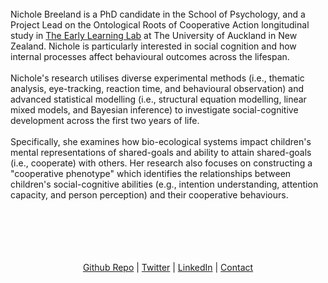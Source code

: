 <br>
<br>
<br>

Nichole Breeland is a PhD candidate in the School of Psychology, and a Project Lead on the Ontological Roots of Cooperative Action longitudinal study in [The Early Learning Lab](https://www.earlylearning.ac.nz) at The University of Auckland in New Zealand. Nichole is particularly interested in social cognition and how internal processes affect behavioural outcomes across the lifespan. 
<br>
<br>
Nichole's research utilises diverse experimental methods (i.e., thematic analysis, eye-tracking, reaction time, and behavioural observation) and advanced statistical modelling (i.e., structural equation modelling, linear mixed models, and Bayesian inference) to investigate social-cognitive development across the first two years of life. 
<br>
<br>
Specifically, she examines how bio-ecological systems impact children's mental representations of shared-goals and ability to attain shared-goals (i.e., cooperate) with others. Her research also focuses on constructing a "cooperative phenotype" which identifies the relationships between children's social-cognitive abilities (e.g., intention understanding, attention capacity, and person perception) and their cooperative behaviours.
<br>
<br>
<br>
<br>
<br>
<br>

<p align="center">
  <a href="http://www.github.com/NicholeBreeland">Github Repo</a> |
  <a href="http://www.twitter.com/NicholeBreeland">Twitter</a> |
  <a href="https://www.linkedin.com/in/nichole-breeland-576002b2/">LinkedIn</a> |
  <a href="mailto:n.breeland@auckland.ac.nz">Contact</a>
</p>


